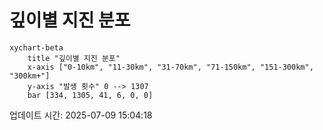 # 깊이별 지진 분포

```mermaid
xychart-beta
    title "깊이별 지진 분포"
    x-axis ["0-10km", "11-30km", "31-70km", "71-150km", "151-300km", "300km+"]
    y-axis "발생 횟수" 0 --> 1307
    bar [334, 1305, 41, 6, 0, 0]
```

업데이트 시간: 2025-07-09 15:04:18
